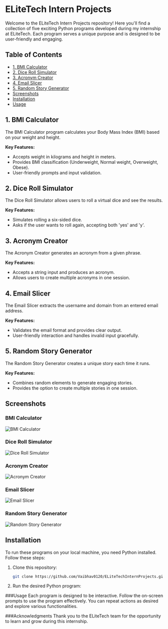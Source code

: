 # ELiteTech Intern Projects

Welcome to the ELiteTech Intern Projects repository! Here you'll find a collection of five exciting Python programs developed during my internship at ELiteTech. Each program serves a unique purpose and is designed to be user-friendly and engaging. 

## Table of Contents
- [1. BMI Calculator](#1-bmi-calculator)
- [2. Dice Roll Simulator](#2-dice-roll-simulator)
- [3. Acronym Creator](#3-acronym-creator)
- [4. Email Slicer](#4-email-slicer)
- [5. Random Story Generator](#5-random-story-generator)
- [Screenshots](#screenshots)
- [Installation](#installation)
- [Usage](#usage)

## 1. BMI Calculator
The BMI Calculator program calculates your Body Mass Index (BMI) based on your weight and height.

**Key Features:**
- Accepts weight in kilograms and height in meters.
- Provides BMI classification (Underweight, Normal weight, Overweight, Obese).
- User-friendly prompts and input validation.

## 2. Dice Roll Simulator
The Dice Roll Simulator allows users to roll a virtual dice and see the results.

**Key Features:**
- Simulates rolling a six-sided dice.
- Asks if the user wants to roll again, accepting both 'yes' and 'y'.

## 3. Acronym Creator
The Acronym Creator generates an acronym from a given phrase.

**Key Features:**
- Accepts a string input and produces an acronym.
- Allows users to create multiple acronyms in one session.

## 4. Email Slicer
The Email Slicer extracts the username and domain from an entered email address.

**Key Features:**
- Validates the email format and provides clear output.
- User-friendly interaction and handles invalid input gracefully.

## 5. Random Story Generator
The Random Story Generator creates a unique story each time it runs.

**Key Features:**
- Combines random elements to generate engaging stories.
- Provides the option to create multiple stories in one session.

## Screenshots

### BMI Calculator
![BMI Calculator](screenshots/bmi_calculator.png)

### Dice Roll Simulator
![Dice Roll Simulator](screenshots/dice_roll_simulator.png)

### Acronym Creator
![Acronym Creator](screenshots/acronym_creator.png)

### Email Slicer
![Email Slicer](screenshots/email_slicer.png)

### Random Story Generator
![Random Story Generator](screenshots/random_story_generator.png)

## Installation
To run these programs on your local machine, you need Python installed. Follow these steps:

1. Clone this repository:
   ```bash
   git clone https://github.com/Vaibhav0120/ELiteTechInternProjects.git

2. Run the desired Python program:

###Usage
Each program is designed to be interactive. Follow the on-screen prompts to use the program effectively. You can repeat actions as desired and explore various functionalities.

###Acknowledgments
Thank you to the ELiteTech team for the opportunity to learn and grow during this internship.


